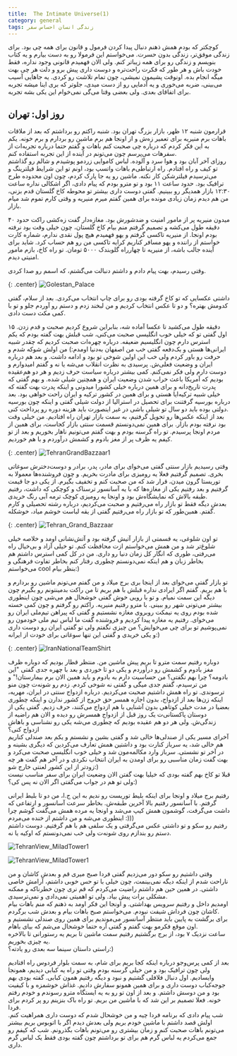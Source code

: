 ```yaml
---
title:  The Intimate Universe(1)
category: general
tags: زندگی انسان احساس سفر
---
```


 
کوچکتر که بودم همش ذهنم دنبال پیدا کردن فرمول و قانون برای همه چی بود. برای زندگی موفق‌تر، زندگی بدون حسرت.
می‌خواستم این فرمولا رو به دست بیارم و یه کتاب بنویسم و زندگی رو برای همه زیباتر کنم. ولی الان فهمیدم قانونی وجود نداره، فقط خودت باش و هر طور که فکرت راحت‌تره و دوست داری پیش برو و دلت هر چی بهت میگه انجام بده. اونوقت پشیمون نمیشی، چون تمام تلاشت رو کردی. یه جاهایی آسیب می‌بینی، ضربه می‌خوری و یه آدمایی رو از دست میدی، جلوتر که بری اینا میشه تجربه برای اتفاقای بعدی. ولی بعضی وقتا می‌گی نمی‌خوام این یکی بشه تجربه.
 
## روز اول: تهران
 
قرارمون شنبه ۱۲ ظهر، بازار بزرگ تهران بود. شنبه راکتم رو برداشتم که بعد از ملاقات باهات برم منیریه برای تعمیر زه‌ش و از اونجا هم برم ماشین رو بردارم و برم خونه. یکم به این فکر کردم که درباره چی صحبت کنم باهات و گفتم حتما درباره تجربه‌ات از سفرهات می‌پرسم چون می‌تونم در آینده از این تجربه استفاده کنم. <br/>
روزای آخر آبان بود و هوا سرد و آلوده. لباس کاموایی زردمو پوشیدم و شالم رو گذاشتم تو کیف و راه افتادم. راه‌ ارتباطی‌م باهات واتسپ بود، اونم تو این شرایط فیلترینگ و می‌ترسیدم فیلترشکن کار نکنه. ماشین رو یه جا پارک کردم، چون اون محدوده طرح ترافیک بود. حدود ساعت ۱۱ بود و تو مترو بودم که پیام دادی، اگر اشکالی نداره ساعت ۱۲:۳۰ بازار همدیگر رو ببینیم. گفتی دوست داری بیشتر تو محوطه کاخ گلستان قدم بزنی،‌ من هم دیدم زمان زیادی مونده برای همین گفتم میرم منیریه و وقتی کارم تموم شد میام بازار.<br/>


 
 میدون منیریه پر از مامور امنیت و ضدشورش بود. مغازه‌دار گفت زه‌کشی راکت حدود ۴۰ دقیقه طول می‌کشه و تصمیم گرفتم منم بیام کاخ گلستان، چون خیلی وقت بود نرفته بودم اونجا. از منیریه تاکسی گرفتم و یهو فهمیدم هیچ پول نقدی ندارم، شماره کارت خواستم از راننده و یهو مسافر کناریم کرایه تاکسی من رو هم حساب کرد. شاید برای آینده جالب باشه، از منیریه تا چهارراه گلوبندک ۵۰۰۰ تومان. تو راه کاخ، بازم مامور امنیتی دیدم.
 
 وقتی رسیدم، بهت پیام دادم و داشتم دنبالت می‌گشتم، که اسمم رو صدا کردی. <br/>
 
 {: .center}
 ![Golestan_Palace](https://raw.githubusercontent.com/spacelover1/FreedomWriter/master/image/Golestan-Palace.jpg)
 
داشتی عکسایی که تو کاخ گرفته بودی رو برای چاپ انتخاب می‌کردی. بعد از سلام، گفتی کدومش بهتره؟ و دو تا عکس انتخاب کردیم و من لبخند زدم و دستم رو آوردم جلو و تو با کمی مکث دست دادی.<br/>
 
 ۱۵ دقیقه طول می‌کشید تا عکسا آماده شه، بنابراین شروع کردیم صحبت و قدم زدن. اول گفتی تو که خیلی خوب انگلیسی صحبت می‌کنی، شب قبلش بهت گفته بودم که یکم استرس دارم چون انگلیسیم ضعیفه. درباره چهره‌ات صحبت کردیم که چقدر شبیه ایرانی‌ها هستی و یک‌دفعه گفتی خب من اصفهان به‌دنیا اومدم:) من اولش شوکه شدم و حرفت رو باور کردم ولی خب این اولین شوخی تو بود و ادامه داشت. و بعد هم درباره ایران و وضعیت فعلی‌ش. پرسیدی به نظرت انقلاب می‌شه یا نه و گفتم امیدوارم و دوست دارم ولی فکر نمی‌کنم. کمی بیشتر درباره سیاست حرف زدیم و هر دو هم‌عقیده بودیم که آمریکا باعث خراب شدن وضعیت ایران و همچنین شیلی شده. و بهم گفتی که پدرت تاریخ‌دانه و برای همین درباره خیلی کشورا میدونی و اینکه پدرت بهت گفته که خیلی شبیه ترکیه‌ایا هستی و برای همین در کشور ترکیه و ایران راحت خواهی بود. بعد درباره بورسیه گرفتنت برای تحصیل در استرالیا از دولت شیلی گفتی و اینکه چون بورسیه دولتی بوده باید دو سال تو شیلی باشی در غیر اینصورت باید هزینه‌ دوره رو پرداخت کنی.<br/>
بعد از اینکه عکس‌ها رو تحویل گرفتیم، به سمت بازار تهران راه افتادیم. من خیلی وقت بود نرفته بودم بازار. برای همین نمی‌دونستم قسمت سنتی بازار کجاست، برای همین از مردم اونجا پرسیدم. تو راه گرسنه بودم و بهت گفتم می‌تونیم ناهار بخوریم و بعد از تو کیفم یه ظرف پر از مغز بادوم و کشمش درآوردم و با هم خوردیم. 

{: .center}
![TehranGrandBazzaar1](https://raw.githubusercontent.com/spacelover1/FreedomWriter/master/image/TehranGrandBazzaar1.jpg)

وقتی رسیدیم بازار سنتی گفتی می‌خوای برای مادر، پدر، برادر و دوست‌دخترش سوغاتی بخری. تصمیم گرفتیم فعلا یه رومیزی برای مادرت بخریم. و چون فروشنده‌ها معمولا به توریستا گرون میدن، قرار شد که من صحبت کنم و تخفیف بگیرم. از یکی دو جا قیمت گرفتیم و بعد رفتیم یکی از مغازه‌ها که با یه آسانسور ترسناک و کوچکی که داشت، رفتیم طبقه بالاش که نمایشگاه‌ش بود و اونجا یه رومیزی کوچک ترمه آبی رنگ خریدی.<br/>
 بعدش دیگه فقط تو بازار راه می‌رفتیم و صحبت می‌کردیم، درباره رشته تحصیلی‌ و کارم گفتم. همین‌طور که تو بازار راه می‌رفتیم گفتی از یقه لباست خوشم میاد،‌ خوشکله. <br/>
 
{: .center}
![Tehran_Grand_Bazzaar](https://raw.githubusercontent.com/spacelover1/FreedomWriter/master/image/TehranGrandBazzaar2.jpg)


 تو اون شلوغی، یه قسمتی از بازار آتیش گرفته بود و آتش‌نشانی اومد و خلاصه خیلی شلوغ‌تر شد و من همش می‌خواستم ازت محافظت کنم. تو خیلی آزاد و بی‌خیال راه می‌رفتی، طوری که انگار کل زمان دنیا رو داری.
من در کل کمی استرس داشتم هم بخاطر زبان و هم اینکه نمی‌دونستم چطوری رفتار کنم بخاطر تفاوت فرهنگی و می‌خواستم cool بنظر بیام:)<br/>
 
تو بازار گفتی می‌خوای بعد از اینجا بری برج میلاد و من گفتم می‌تونم ماشین رو بردارم و با هم بریم. گفتم اگر ایرادی نداره قبلش با هم بریم تا من راکت بدمینتونم رو بگیرم چون دیگه این سمت نمیام. و تو با رویی خوش گفتی خوشحال هم می‌شی چون اینطوری بیشتر می‌تونی شهر رو ببینی. با مترو رفتیم منیریه. راکتم رو گرفتم و چون کمی خسته شده بودم روی یه نیمکت روبروی مغازه نشستیم و گفتی که پیراهن تیم‌ملی ایران رو می‌خوای. رفتیم یه مغازه‌ پیدا کردیم و فروشنده گفت ما لباس تیم ملی خودمون رو نمی‌پوشیم تو برای چی می‌خوایش؟ من چیزی نگفتم ولی تو گفتی ایران رو دوست داری و یکی خریدی و گفتی این تنها سوغاتی برای خودت از ایرانه:) <br/>

{: .center}
![IranNationalTeamShirt](https://raw.githubusercontent.com/spacelover1/FreedomWriter/master/image/NationalTeamShirt.jpg)
 
دوباره رفتیم سمت مترو تا بریم پیش ماشین من. منتظر قطار بودیم که دوباره ظرف مغز بادوم و کشمش رو درآوردم و یکی دو تا خوردی و بعد با چهره جدی گفتی "این بادومه؟ چرا بهم نگفتی؟ من حساسیت دارم به بادوم و باید همین الان برم بیمارستان!" و من ترسیدم، گفتم جدی میگی و گفتی نه شوخی کردم. زدم رو شونه‌ت چون منو ترسوندی. تو راه همش داشتیم صحبت می‌کردیم. درباره ازدواج سنتی در ایران، مهریه، اینکه زن‌ها بعد از ازدواج، بدون اجازه همسر حق خروج از کشور ندارن و اینکه چطوری بعضیا در مدت خیلی کوتاهی بدون آشنایی با هم ازدواج می‌کنند، حرف زدیم. گفتی یکی از دوستان پاکستانی‌ت یک روز قبل از ازدواج همسرش رو دیده و الان هم راضیه از زندگی‌ش. ولی هر دو هم عقیده بودیم که چطوری می‌شه یکی رو نشناسی و باهاش ازدواج کنی؟ <br/>
آخرای مسیر یکی از صندلی‌ها خالی شد و گفتی بشین و نشستم و یکم بعد صندلی کناریم هم خالی شد، یه سرباز کنارت بود و داشتین همش تعارف می‌کردین که دیگری بشینه و در آخر تو نشستی. سرباز وارد مکالمه‌مون شد و خیلی خوب انگلیسی صحبت می‌کرد و بهت گفت زمان مناسبی رو برای اومدن به ایران انتخاب نکردی و در آخر هم گفت هر چه زودتر از این کشور لعنتی خارج شو:)<br/>
قبلا تو کاخ بهم گفته بودی که خیلیا بهت گفتن الان وضعیت ایران برای سفر مناسب نیست ولی تو هم در جواب می‌گفتی اگر الان نه پس کی؟:)<br/>
 

 
رفتیم برج میلاد و اونجا برای اینکه بلیط توریست رو ندیم به این ج.ا، من دو تا بلیط ایرانی گرفتم. با آسانسور رفتیم بالا آخرین طبقه‌ش. بخاطر سرعت آسانسور و ارتفاعی که داشت می‌گرفت، گوشمون همش کیپ می‌شد و اونجا یه مرده همش می‌گفت گوشم چرا اینطوری می‌شه و من داشتم از خنده می‌مردم :)))<br/>
رفتیم رو سکو و تو داشتی عکس می‌گرفتی و یک سلفی هم با هم گرفتیم. دوست داشتم دستم رو بندازم روی شونه‌ت ولی خب نمی‌دونستم که اوکیه یا نه. <br/>

![TehranView_MiladTower1](https://raw.githubusercontent.com/spacelover1/FreedomWriter/master/image/TehranView_MiladTower1.jpg)<br/>


![TehranView_MiladTower1](https://raw.githubusercontent.com/spacelover1/FreedomWriter/master/image/TehranView_MiladTower2.jpg)

وقتی داشتیم رو سکو دور می‌زدیم گفتی فردا صبح میری قم و بعدش کاشان و من ناراحت شدم از اینکه دیگه نمی‌بینمت، چون خیلی با تو حس خوبی داشتم، آرامش خاصی داشتی. در همین حین هم داشتم راضیت می‌کردم که قم نری چون خطرناکه و ممکنه مشکلی برات پیش بیاد. ولی تو اهمیتی نمی‌دادی و نمی‌ترسیدی.<br/>
اومدیم داخل و رفتیم سرویس بهداشتی. و اونجا این فکر اومد به ذهنم که منم باهات بیام کاشان چون فرداش شیفت نبودم. می‌خواستم صبح باهات بیام و بعدش شب برگردم. <br/>
برای برگشت به پایین باید منتظر آسانسور می‌موندیم برای همین روی صندلی‌ نشستیم و اون موقع فکرمو بهت گفتم و گفتی آره حتما خوشحال می‌شم که بیای باهام.<br/>
ساعت نزدیک ۷ بود، از برج برگشتیم رفتیم سمت ماشین تا بریم یه رستورانی تا بالاخره یه چیزی بخوریم. <br/>
راستی داستان سینما سه بعدی رو یادته؟:)


بعد از کمی پرس‌و‌جو درباره اینکه کجا بریم برای شام، به سمت بلوار فردوس راه افتادیم ولی چون ترافیک بود و من خیلی گرسنه بودم وقتی تو راه یه کبابی دیدیم، همونجا وایسادیم. اول دنبال فلافلی گشتیم و نبود و دیگه رفتیم همون کبابی. گفته بودی بهم جوجه‌کباب دوست داری و برای همین همونو سفارش دادیم. غذاش خوشمزه و با کیفیت بود و من دوسش داشتم. و بعد از اون تو رو به یه ایستگاه مترو رسوندم و خودم رفتم خونه. فعلا تصمیم بر این شد که با ماشین من بریم. تو راه باک بنزینم رو پر کردم برای فردا.<br/>
شب پیام دادی که برنامه فردا چیه و من خوشحال شدم که دوست داری همراهیت کنم. اولش قصد داشتم با ماشین خودم بریم ولی بعدش دیدم اگر با اتوبوس بریم بیشتر می‌تونم باهات صحبت کنم و زمان بیشتری رو می‌تونم باهات بگذرونم.
شب که کیفم رو جمع می‌کردم یه لباس گرم هم برای تو برداشتم چون گفته بودی فقط یک لباس گرم داری.
 
